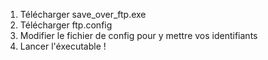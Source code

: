 1. Télécharger save_over_ftp.exe
2. Télécharger ftp.config
3. Modifier le fichier de config pour y mettre vos identifiants
4. Lancer l'éxecutable !
